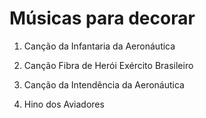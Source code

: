 # Músicas para decorar
1. Canção da Infantaria da Aeronáutica

2. Canção Fibra de Herói Exército Brasileiro

3. Canção da Intendência da Aeronáutica

4. Hino dos Aviadores
